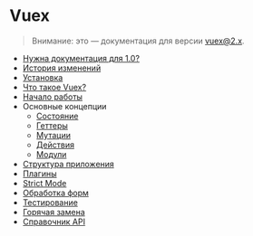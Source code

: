 # Vuex

<!--email_off-->
> Внимание: это — документация для версии vuex@2.x.
<!--/email_off-->

- [Нужна документация для 1.0?](https://github.com/vuejs/vuex/tree/1.0/docs)
- [История изменений](https://github.com/vuejs/vuex/releases)
- [Установка](installation.md)
- [Что такое Vuex?](intro.md)
- [Начало работы](getting-started.md)
- Основные концепции
  - [Состояние](state.md)
  - [Геттеры](getters.md)
  - [Мутации](mutations.md)
  - [Действия](actions.md)
  - [Модули](modules.md)
- [Структура приложения](structure.md)
- [Плагины](plugins.md)
- [Strict Mode](strict.md)
- [Обработка форм](forms.md)
- [Тестирование](testing.md)
- [Горячая замена](hot-reload.md)
- [Справочник API](api.md)
